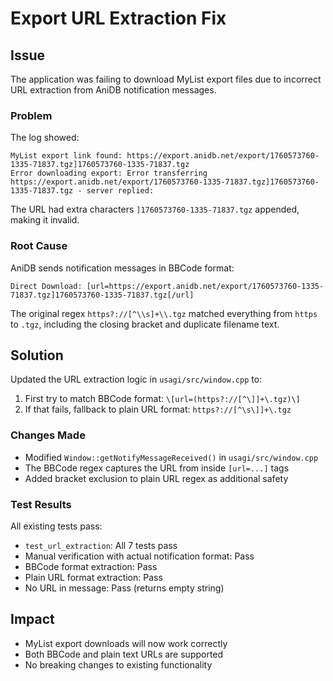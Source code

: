 # Export URL Extraction Fix

## Issue
The application was failing to download MyList export files due to incorrect URL extraction from AniDB notification messages.

### Problem
The log showed:
```
MyList export link found: https://export.anidb.net/export/1760573760-1335-71837.tgz]1760573760-1335-71837.tgz
Error downloading export: Error transferring https://export.anidb.net/export/1760573760-1335-71837.tgz]1760573760-1335-71837.tgz - server replied:
```

The URL had extra characters `]1760573760-1335-71837.tgz` appended, making it invalid.

### Root Cause
AniDB sends notification messages in BBCode format:
```
Direct Download: [url=https://export.anidb.net/export/1760573760-1335-71837.tgz]1760573760-1335-71837.tgz[/url]
```

The original regex `https?://[^\\s]+\\.tgz` matched everything from `https` to `.tgz`, including the closing bracket and duplicate filename text.

## Solution
Updated the URL extraction logic in `usagi/src/window.cpp` to:
1. First try to match BBCode format: `\[url=(https?://[^\]]+\.tgz)\]`
2. If that fails, fallback to plain URL format: `https?://[^\s\]]+\.tgz`

### Changes Made
- Modified `Window::getNotifyMessageReceived()` in `usagi/src/window.cpp`
- The BBCode regex captures the URL from inside `[url=...]` tags
- Added bracket exclusion to plain URL regex as additional safety

### Test Results
All existing tests pass:
- `test_url_extraction`: All 7 tests pass
- Manual verification with actual notification format: Pass
- BBCode format extraction: Pass
- Plain URL format extraction: Pass
- No URL in message: Pass (returns empty string)

## Impact
- MyList export downloads will now work correctly
- Both BBCode and plain text URLs are supported
- No breaking changes to existing functionality
